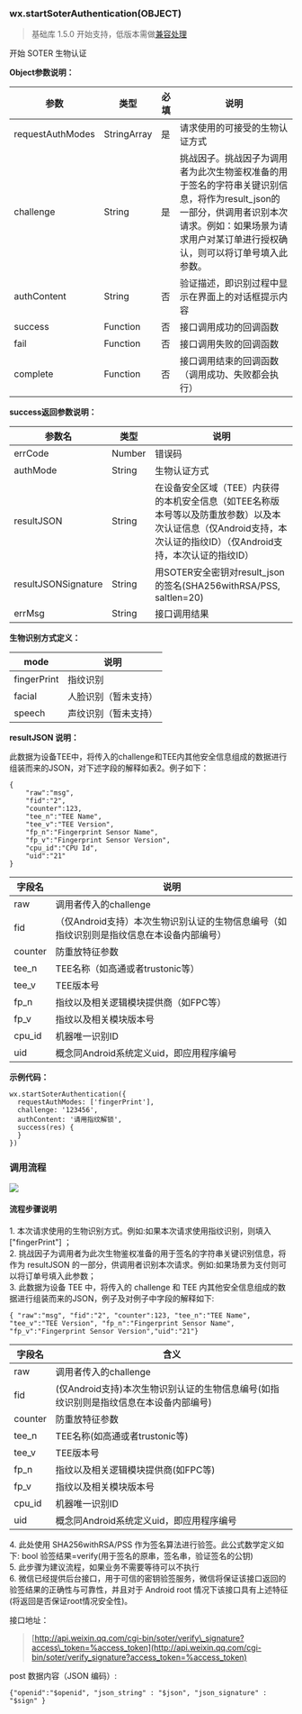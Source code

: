 <!-- https://developers.weixin.qq.com/miniprogram/dev/api/startSoterAuthentication.html -->

### wx.startSoterAuthentication(OBJECT)

> 基础库 1.5.0 开始支持，低版本需做[兼容处理](https://developers.weixin.qq.com/miniprogram/dev/framework/compatibility.html)

开始 SOTER 生物认证

**Object参数说明：**

  参数               |  类型          |  必填 |  说明                                                                                                       
---------------------|----------------|-------|-------------------------------------------------------------------------------------------------------------
  requestAuthModes   |  StringArray   |  是   |  请求使用的可接受的生物认证方式                                                                             
  challenge          |  String        |  是   |挑战因子。挑战因子为调用者为此次生物鉴权准备的用于签名的字符串关键识别信息，将作为result_json的一部分，供调用者识别本次请求。例如：如果场景为请求用户对某订单进行授权确认，则可以将订单号填入此参数。
  authContent        |  String        |  否   |  验证描述，即识别过程中显示在界面上的对话框提示内容                                                         
  success            |  Function      |  否   |  接口调用成功的回调函数                                                                                     
  fail               |  Function      |  否   |  接口调用失败的回调函数                                                                                     
  complete           |  Function      |  否   |  接口调用结束的回调函数（调用成功、失败都会执行）                                                           

**success返回参数说明：**

  参数名                |  类型     |  说明                                                                                            
------------------------|-----------|--------------------------------------------------------------------------------------------------
  errCode               |  Number   |  错误码                                                                                          
  authMode              |  String   |  生物认证方式                                                                                    
  resultJSON            |  String   |在设备安全区域（TEE）内获得的本机安全信息（如TEE名称版本号等以及防重放参数）以及本次认证信息（仅Android支持，本次认证的指纹ID）（仅Android支持，本次认证的指纹ID）
  resultJSONSignature   |  String   |  用SOTER安全密钥对result_json的签名(SHA256withRSA/PSS, saltlen=20)                               
  errMsg                |  String   |  接口调用结果                                                                                    

**生物识别方式定义：**

  mode          |  说明         
----------------|---------------
  fingerPrint   |  指纹识别     
  facial        |人脸识别（暂未支持）
  speech        |声纹识别（暂未支持）

**resultJSON 说明：**

此数据为设备TEE中，将传入的challenge和TEE内其他安全信息组成的数据进行组装而来的JSON，对下述字段的解释如表2。例子如下：

    {
        "raw":"msg",
        "fid":"2",
        "counter":123,
        "tee_n":"TEE Name",
        "tee_v":"TEE Version",
        "fp_n":"Fingerprint Sensor Name",
        "fp_v":"Fingerprint Sensor Version",
        "cpu_id":"CPU Id",
        "uid":"21"
    }
    

  字段名    |  说明                                               
------------|-----------------------------------------------------
  raw       |  调用者传入的challenge                              
  fid       |（仅Android支持）本次生物识别认证的生物信息编号（如指纹识别则是指纹信息在本设备内部编号）
  counter   |  防重放特征参数                                     
  tee_n     |  TEE名称（如高通或者trustonic等）                   
  tee_v     |  TEE版本号                                          
  fp_n      |  指纹以及相关逻辑模块提供商（如FPC等）              
  fp_v      |  指纹以及相关模块版本号                             
  cpu_id    |  机器唯一识别ID                                     
  uid       |  概念同Android系统定义uid，即应用程序编号           

**示例代码：**

    wx.startSoterAuthentication({
      requestAuthModes: ['fingerPrint'],
      challenge: '123456',
      authContent: '请用指纹解锁',
      success(res) {
      }
    })
    

### 调用流程

![](https://mp.weixin.qq.com/debug/wxadoc/dev/image/soter.png?t=2018413)

#### 流程步骤说明

1\. 本次请求使用的生物识别方式。例如:如果本次请求使用指纹识别，则填入 \["fingerPrint"\] ；  
2\. 挑战因子为调用者为此次生物鉴权准备的用于签名的字符串关键识别信息，将作为 resultJSON 的一部分，供调用者识别本次请求。例如:如果场景为支付则可以将订单号填入此参数；  
3\. 此数据为设备 TEE 中，将传入的 challenge 和 TEE 内其他安全信息组成的数据进行组装而来的JSON，例子及对例子中字段的解释如下:

    { "raw":"msg", "fid":"2", "counter":123, "tee_n":"TEE Name", "tee_v":"TEE Version", "fp_n":"Fingerprint Sensor Name", "fp_v":"Fingerprint Sensor Version","uid":"21"}
    

  字段名    |  含义                                               
------------|-----------------------------------------------------
  raw       |  调用者传入的challenge                              
  fid       |(仅Android支持)本次生物识别认证的生物信息编号(如指纹识别则是指纹信息在本设备内部编号)
  counter   |  防重放特征参数                                     
  tee_n     |  TEE名称(如高通或者trustonic等)                     
  tee_v     |  TEE版本号                                          
  fp_n      |  指纹以及相关逻辑模块提供商(如FPC等)                
  fp_v      |  指纹以及相关模块版本号                             
  cpu_id    |  机器唯一识别ID                                     
  uid       |  概念同Android系统定义uid，即应用程序编号           

4\. 此处使用 SHA256withRSA/PSS 作为签名算法进行验签。此公式数学定义如下: bool 验签结果=verify(用于签名的原串，签名串，验证签名的公钥)  
5\. 此步骤为建议流程，如果业务不需要等待可以不执行  
6\. 微信已经提供后台接口，用于可信的密钥验签服务，微信将保证该接口返回的验签结果的正确性与可靠性，并且对于 Android root 情况下该接口具有上述特征(将返回是否保证root情况安全性)。  

接口地址：

> [http://api.weixin.qq.com/cgi-bin/soter/verify\_signature?access\_token=%access_token](http://api.weixin.qq.com/cgi-bin/soter/verify_signature?access_token=%access_token)

post 数据内容（JSON 编码）:

    {"openid":"$openid", "json_string" : "$json", "json_signature" : "$sign" }
